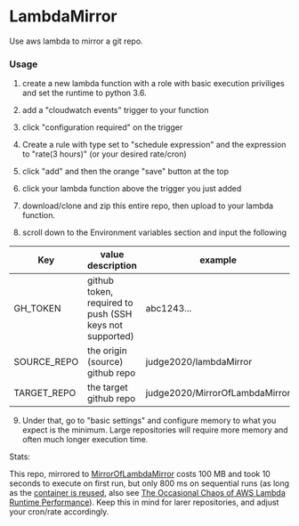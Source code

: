 # LambdaMirror
Use aws lambda to mirror a git repo.


### Usage

1. create a new lambda function with a role with basic execution priviliges and set the runtime to python 3.6.

2. add a "cloudwatch events" trigger to your function

3. click "configuration required" on the trigger

4. Create a rule with type set to "schedule expression" and the expression to "rate(3 hours)" (or your desired rate/cron)

5. click "add" and then the orange "save" button at the top

6. click your lambda function above the trigger you just added

7. download/clone and zip this entire repo, then upload to your lambda function. 

8. scroll down to the Environment variables section and input the following

|Key|value description|example|
|---|---|---|
|GH_TOKEN|github token, required to push (SSH keys not supported)|abc1243...|
|SOURCE_REPO|the origin (source) github repo|judge2020/lambdaMirror|
|TARGET_REPO|the target github repo|judge2020/MirrorOfLambdaMirror|

9. Under that, go to "basic settings" and configure memory to what you expect is the minimum. Large repositories will require more memory and often much longer execution time.

Stats:

This repo, mirrored to [MirrorOfLambdaMirror](https://github.com/judge2020/MirrorOfLambdaMirror) costs 100 MB and took 10 seconds to execute on first run, but only 800 ms on sequential runs (as long as the [container is reused](https://aws.amazon.com/blogs/compute/container-reuse-in-lambda/), also see [The Occasional Chaos of AWS Lambda Runtime Performance](https://blog.symphonia.io/the-occasional-chaos-of-aws-lambda-runtime-performance-880773620a7e)). Keep this in mind for larer repositories, and adjust your cron/rate accordingly.
